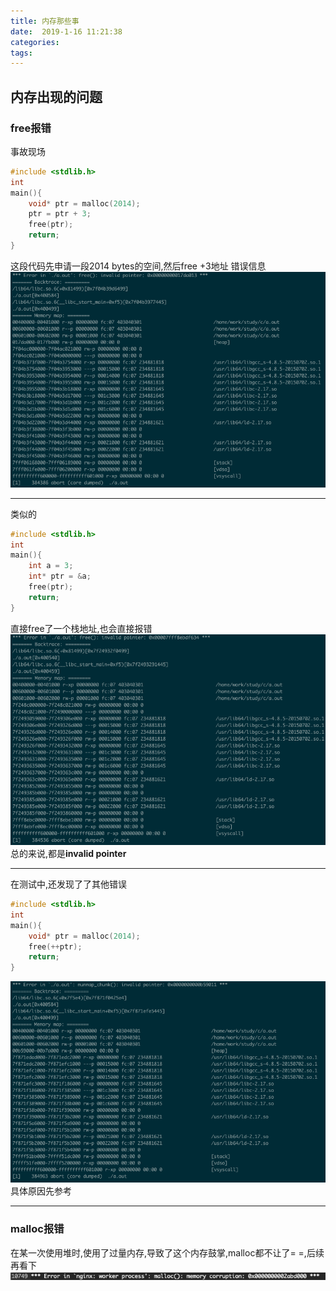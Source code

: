 ```yaml
---
title: 内存那些事
date:  2019-1-16 11:21:38
categories: 
tags: 
---
```


## 内存出现的问题
### free报错
事故现场
```c
#include <stdlib.h>
int
main(){
    void* ptr = malloc(2014);
    ptr = ptr + 3;
    free(ptr);
    return;
}
```
这段代码先申请一段2014 bytes的空间,然后free +3地址
错误信息
![-name](/uploads/C/c_memory.png)
***************************************************************************************
类似的
```c
#include <stdlib.h>
int
main(){
    int a = 3;
    int* ptr = &a;
    free(ptr);
    return;
}
```
直接free了一个栈地址,也会直接报错
![-name](/uploads/C/c_memory_free_stack.png)
总的来说,都是**invalid pointer**
****************************************************************************************
在测试中,还发现了了其他错误
```c
#include <stdlib.h>
int
main(){
    void* ptr = malloc(2014);
    free(++ptr);
    return;
}
```
![-name](/uploads/C/c_memory_free_munmap.png)
具体原因先参考

***************************************************************************************





### malloc报错
在某一次使用堆时,使用了过量内存,导致了这个内存鼓掌,malloc都不让了= =,后续再看下
![-name](/uploads/C/c_memory_malloc.png)
